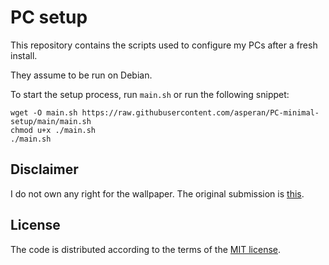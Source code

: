 # PC setup

This repository contains the scripts used to configure my PCs after a fresh install.

They assume to be run on Debian.

To start the setup process, run `main.sh` or run the following snippet:
```
wget -O main.sh https://raw.githubusercontent.com/asperan/PC-minimal-setup/main/main.sh
chmod u+x ./main.sh
./main.sh
```

## Disclaimer
I do not own any right for the wallpaper. The original submission is [this](https://artfile.me/wallpaper/vektornaya-grafika-priroda--nature-luna--1472481.html).

## License
The code is distributed according to the terms of the [MIT license](https://mit-license.org/).


